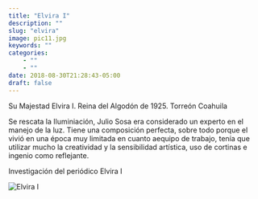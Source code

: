 ```yaml
---
title: "Elvira I"
description: ""
slug: "elvira"
image: pic11.jpg
keywords: ""
categories: 
    - ""
    - ""
date: 2018-08-30T21:28:43-05:00
draft: false
---
```


Su Majestad Elvira I. Reina del Algodón de 1925. Torreón Coahuila

Se rescata la Iluminiación, Julio Sosa era considerado un experto en el manejo de la luz.
Tiene una composición perfecta, sobre todo porque el vivió en una época muy limitada en cuanto aequipo de trabajo, tenía que utilizar mucho la creatividad y la sensibilidad artística, uso de cortinas e ingenio como reflejante.

Investigación del periódico Elvira I


![Elvira I](https://claudiaguerreros.github.io/juliososa/img/pic11.jpg)

